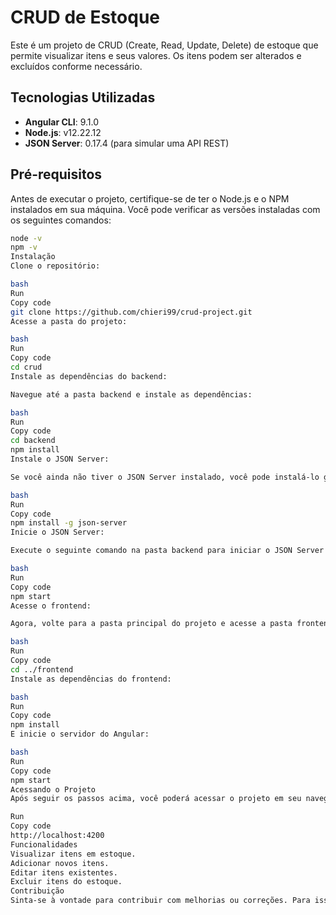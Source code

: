 # CRUD de Estoque

Este é um projeto de CRUD (Create, Read, Update, Delete) de estoque que permite visualizar itens e seus valores. Os itens podem ser alterados e excluídos conforme necessário.

## Tecnologias Utilizadas

- **Angular CLI**: 9.1.0
- **Node.js**: v12.22.12
- **JSON Server**: 0.17.4 (para simular uma API REST)

## Pré-requisitos

Antes de executar o projeto, certifique-se de ter o Node.js e o NPM instalados em sua máquina. Você pode verificar as versões instaladas com os seguintes comandos:

```bash
node -v
npm -v
Instalação
Clone o repositório:

bash
Run
Copy code
git clone https://github.com/chieri99/crud-project.git
Acesse a pasta do projeto:

bash
Run
Copy code
cd crud
Instale as dependências do backend:

Navegue até a pasta backend e instale as dependências:

bash
Run
Copy code
cd backend
npm install
Instale o JSON Server:

Se você ainda não tiver o JSON Server instalado, você pode instalá-lo globalmente com o seguinte comando:

bash
Run
Copy code
npm install -g json-server
Inicie o JSON Server:

Execute o seguinte comando na pasta backend para iniciar o JSON Server:

bash
Run
Copy code
npm start
Acesse o frontend:

Agora, volte para a pasta principal do projeto e acesse a pasta frontend:

bash
Run
Copy code
cd ../frontend
Instale as dependências do frontend:

bash
Run
Copy code
npm install
E inicie o servidor do Angular:

bash
Run
Copy code
npm start
Acessando o Projeto
Após seguir os passos acima, você poderá acessar o projeto em seu navegador através do seguinte endereço:

Run
Copy code
http://localhost:4200
Funcionalidades
Visualizar itens em estoque.
Adicionar novos itens.
Editar itens existentes.
Excluir itens do estoque.
Contribuição
Sinta-se à vontade para contribuir com melhorias ou correções. Para isso, faça um fork do repositório e envie um pull request.
